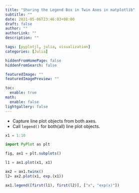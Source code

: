```yaml
---
title: "Sharing the Legend Box in Twin Axes in matplotlib"
subtitle: ""
date: 2021-05-06T23:46:03+08:00
draft: false
author: ""
authorLink: ""
description: ""

tags: [pyplotjl, julia, visualization]
categories: [Julia]

hiddenFromHomePage: false
hiddenFromSearch: false

featuredImage: ""
featuredImagePreview: ""

toc:
  enable: true
math:
  enable: false
lightgallery: false
---
```


- Capture line plot objects from both axes.
- Call `legend()` for both(all) line plot objects.

```julia
x1 = 1:10

import PyPlot as plt

fig, ax1 = plt.subplots()

l1 = ax1.plot(x1, x1)

ax2 = ax1.twinx()
l2= ax2.plot(x1, exp.(x1))

ax1.legend([first(l1), first(l2)], ["x", "exp(x)"])
```

<!--more-->
